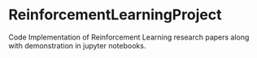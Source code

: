 # ReinforcementLearningProject
Code Implementation of Reinforcement Learning research papers along with demonstration in jupyter notebooks.
